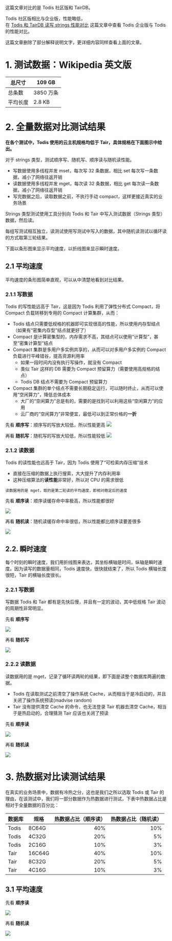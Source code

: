 这篇文章对比的是 Todis 社区版和 TairDB。

Todis 社区版相比与企业版，性能略低，  
在 [Todis 和 TairDB 读写 strings 性能对比](https://blog.topling.cn/posts/Todis%20%E5%92%8C%20TairDB%20%E8%AF%BB%E5%86%99%20strings%20%E6%80%A7%E8%83%BD%E5%AF%B9%E6%AF%94/) 这篇文章中查看 Todis 企业版与 Todis 的性能对比。

这篇文章删除了部分解释说明文字，更详细内容同样查看上面的文章。



# 1. 测试数据：Wikipedia 英文版
总尺寸	| 109 GB
--------|--------
总条数	| 3850 万条
平均长度|	2.8 KB

# 2. 全量数据对比测试结果

**在各个测试中，Todis 使用的云主机规格均低于 Tair，具体规格在下面图示中给出。**

对于 strings 类型，测试顺序写、随机写、顺序读与随机读性能。
* 写数据使用多线程并发 mset，每次写 32 条数据，相比 set 每次写一条数据，减小了网络往返开销
* 读数据使用多线程并发 mget，每次读 32 条数据，相比 get 每次读一条数据，减小了网络往返开销
* 写完数据之后，读取数据之前，不执行手动 compact，这样更接近真实的业务场景

Strings 类型测试使用工具分别向 Todis 和 Tair 中写入测试数据（Strings 类型）数据，然后读。

每组写测试相互独立，读测试使用写测试中写入的数据，其中随机读测试以循环读的方式取第三轮结果。

下面以条形图来显示平均速度，以折线图来显示瞬时速度。

## 2.1 平均速度

平均速度的条形图简单直观，可以从中清楚地看到对比结果。

### 2.1.1 **写数据**

Todis 的写性能远高于 Tair，这是因为 Todis 利用了弹性分布式 Compact，将 Compact 负载转移到专用的 Compact 计算集群，从而：
* Todis 结点只需要低规格的机器即可实现很高的性能，所以使用内存型结点（如果有“密集内存型”结点就更好了）
* Compact 是计算密集型的，内存需求不高，其结点可以使用“计算型”，甚至“密集计算型”结点
* Compact 集群是多用户多实例共享的，从而可以对多用户多实例的 Compact 负载进行平峰错谷，提高资源利用率
  * 如果一段时间内没有执行写操作，就没有 Compact
  * 类似 Tair 这样的 DB 需要为 Compact 预留算力（需要使用高规格的结点）
  * Todis DB 结点不需要为 Compact 预留算力
* Compact 集群的单个结点不需要长期稳定运行，可以随时终止，从而可以使用“空闲算力”，降低总体成本
  * 大厂的“空闲算力”总是有的，需要的是找到可以利用这些“空闲算力”的应用
  * 云厂商的“空闲算力”非常便宜，最低可以到正常价格的**一折**

先看 **顺序写**：顺序写的写放大较低，所以性能更高
![](/images/Todis(社区版)-he-TairDB-读写-strings-性能对比/strings_seq_write_avg_speed_bar.png)

再看 **随机写**：随机写的写放大较低，所以性能较低
![](/images/Todis(社区版)-he-TairDB-读写-strings-性能对比/strings_rand_write_avg_speed_bar.png)

### 2.1.2 **读数据**
Todis 的读性能也远高于 Tair，因为 Todis 使用了“可检索内存压缩”技术
* 直接在压缩的数据上执行搜索，大大提升了内存利用率
* 这种压缩算法的**读性能**非常好，所以对 CPU 的需求很低

`读数据用的是 mget，取的是第二轮读的平均速度，即相对稳定后的速度`

先看 **顺序读**：顺序读缓存命中率极高，所以性能都很好

![](/images/Todis(社区版)-he-TairDB-读写-strings-性能对比/strings_seq_read_avg_speed_bar.png)

再看 **随机读**：随机读缓存命中率很低，所以性能都比顺序读要差很多

![](/images/Todis(社区版)-he-TairDB-读写-strings-性能对比/strings_rand_read_avg_speed_bar.png)

## 2.2. 瞬时速度

每个时刻的瞬时速度，我们用折线图来表达，其坐标横轴是时间，纵轴是瞬时速度。因为读写的数据量相同，Todis 速度快，很快就结束了，所以 Todis 横轴长度很短，Tair 的横轴长度很长。

### 2.2.1 写数据
写数据 Todis 和 Tair 都有是先快后慢，并且有一定的波动，其中低规格 Tair 波动的周期性非常明显。

先看 **顺序写**

![](/images/Todis(社区版)-he-TairDB-读写-strings-性能对比/strings_seq_write_time_speed.png)

再看 **随机写**

![](/images/Todis(社区版)-he-TairDB-读写-strings-性能对比/strings_rand_write_time_speed.png)

### 2.2.2 **读数据**

读数据用的是 mget，记录了循环读两轮的结果，即下面是读整个数据库两遍的数据。

* Todis 在读取测试之前清空了操作系统 Cache，从而相当于是冷启动的，并且关闭了操作系统预读(madvise random)
* Tair 没有提供清空 Cache 的命令，也无法登录 Tair 机器去清空 Cache，相当于是热启动的，合理猜测 Tair 应该也关闭了预读

先看 **顺序读**

![](/images/Todis(社区版)-he-TairDB-读写-strings-性能对比/strings_seq_read_time_speed.png)

再看 **随机读**


![](/images/Todis(社区版)-he-TairDB-读写-strings-性能对比/strings_rand_read_time_speed.png)

# 3. 热数据对比读测试结果

在真实的业务场景中，数据有冷热之分，这也是我们之所以选取 Todis 或 Tair 的理由，在该测试中，我们将一部分数据作为热数据进行测试，下表中热数据占比是相对于全量数据的百分比：

| 数据库  | 规格   | 热数据占比（顺序读） | 热数据占比（随机读） |
| ------ | ------ | ------------------:| ----:|
| Todis  | 8C64G  | 40%                | 10%  |
| Todis  | 4C32G  | 20%                | 5%  |
| Todis  | 2C16G  | 10%                |  3%  |
| Tair | 16C64G | 40%                | 10%  |
| Tair | 8C32G  | 20%                |  5%  |
| Tair | 4C16G  | 10%                |  3%  |

## 3.1 平均速度

先看 **顺序读**

![](/images/Todis(社区版)-he-TairDB-读写-strings-性能对比/strings_seq_read_avg_speed_percent_bar.png)

再看 **随机读**

![](/images/Todis(社区版)-he-TairDB-读写-strings-性能对比/strings_rand_read_avg_speed_percent_bar.png)
